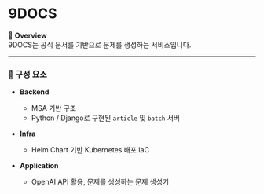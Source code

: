 # 9DOCS

📌 **Overview**  
9DOCS는 공식 문서를 기반으로 문제를 생성하는 서비스입니다.

---

### 🧠 구성 요소

- **Backend**
  - MSA 기반 구조
  - Python / Django로 구현된 `article` 및 `batch` 서버

- **Infra**
  - Helm Chart 기반 Kubernetes 배포 IaC

- **Application**
  - OpenAI API 활용, 문제를 생성하는 문제 생성기
